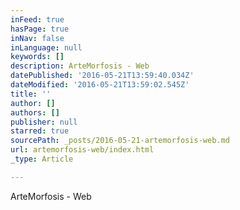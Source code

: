 ```yaml
---
inFeed: true
hasPage: true
inNav: false
inLanguage: null
keywords: []
description: ArteMorfosis - Web
datePublished: '2016-05-21T13:59:40.034Z'
dateModified: '2016-05-21T13:59:02.545Z'
title: ''
author: []
authors: []
publisher: null
starred: true
sourcePath: _posts/2016-05-21-artemorfosis-web.md
url: artemorfosis-web/index.html
_type: Article

---
```

ArteMorfosis - Web